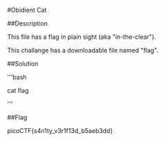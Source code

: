 #Obidient Cat

##Description

This file has a flag in plain sight (aka "in-the-clear").

This challange has a downloadable file named "flag".

##Solution

'''bash

cat flag

'''

##Flag

picoCTF{s4n1ty_v3r1f13d_b5aeb3dd}
